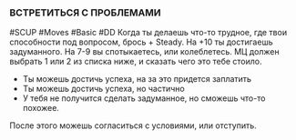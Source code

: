### ВСТРЕТИТЬСЯ С ПРОБЛЕМАМИ

#SCUP #Moves #Basic #DD 
Когда ты делаешь что-то трудное, где твои способности под вопросом, брось + Steady. На +10 ты достигаешь задуманного. На 7-9 вы спотыкаетесь, или колеблетесь. МЦ должен выбрать 1 или 2 из списка ниже, и сказать чего это тебе стоило.

- Ты можешь достичь успеха, на за это придется заплатить
- Ты можешь достичь успеха, но частично
- У тебя не получится сделать задуманное, но сможешь что-то похожее.

После этого можешь согласиться с условиями, или отступить.